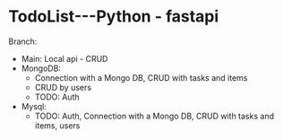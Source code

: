 # TodoList---Python - fastapi

Branch:
  - Main: Local api - CRUD
  - MongoDB: 
      - Connection with a Mongo DB, CRUD with tasks and items 
      - CRUD by users
      - TODO: Auth
  - Mysql: 
      - TODO: Auth, Connection with a Mongo DB, CRUD with tasks and items, users
